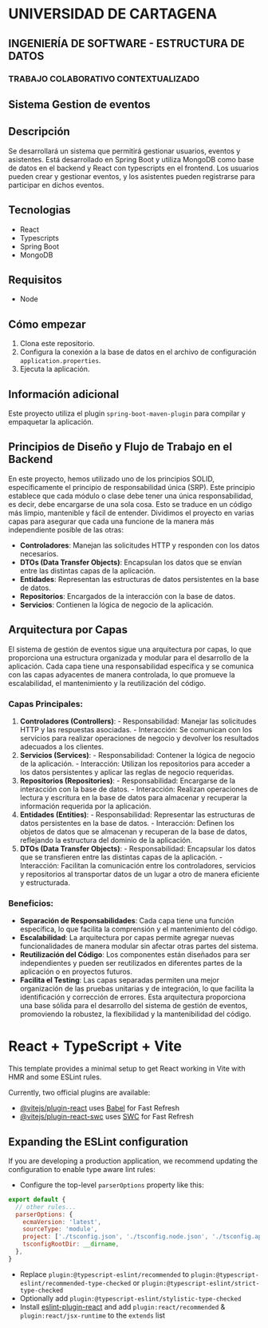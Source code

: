 # UNIVERSIDAD DE CARTAGENA
## INGENIERÍA DE SOFTWARE - ESTRUCTURA DE DATOS 
### TRABAJO COLABORATIVO CONTEXTUALIZADO

## Sistema Gestion de eventos

## Descripción

Se desarrollará un sistema que permitirá gestionar usuarios, eventos y asistentes. Está desarrollado en Spring Boot y utiliza MongoDB como base de datos en el backend y React con typescripts en el frontend. Los usuarios pueden crear y gestionar eventos, y los asistentes pueden registrarse para participar en dichos eventos.

## Tecnologias
- React
- Typescripts
- Spring Boot
- MongoDB

## Requisitos
-   Node

## Cómo empezar
1. Clona este repositorio.
2. Configura la conexión a la base de datos en el archivo de configuración `application.properties`.
3. Ejecuta la aplicación.

## Información adicional

Este proyecto utiliza el plugin `spring-boot-maven-plugin` para compilar y empaquetar la aplicación.

## Principios de Diseño y Flujo de Trabajo en el Backend
En este proyecto, hemos utilizado uno de los principios SOLID, específicamente el principio de responsabilidad única (SRP). Este principio establece que cada módulo o clase debe tener una única responsabilidad, es decir, debe encargarse de una sola cosa. Esto se traduce en un código más limpio, mantenible y fácil de entender. Dividimos el proyecto en varias capas para asegurar que cada una funcione de la manera más independiente posible de las otras: 
- **Controladores**: Manejan las solicitudes HTTP y responden con los datos necesarios. 
-  **DTOs (Data Transfer Objects)**: Encapsulan los datos que se envían entre las distintas capas de la aplicación. 
- **Entidades**: Representan las estructuras de datos persistentes en la base de datos. 
- **Repositorios**: Encargados de la interacción con la base de datos. 
- **Servicios**: Contienen la lógica de negocio de la aplicación.

## Arquitectura por Capas 
El sistema de gestión de eventos sigue una arquitectura por capas, lo que proporciona una estructura organizada y modular para el desarrollo de la aplicación. Cada capa tiene una responsabilidad específica y se comunica con las capas adyacentes de manera controlada, lo que promueve la escalabilidad, el mantenimiento y la reutilización del código. 
### Capas Principales: 
1. **Controladores (Controllers)**: - Responsabilidad: Manejar las solicitudes HTTP y las respuestas asociadas. - Interacción: Se comunican con los servicios para realizar operaciones de negocio y devolver los resultados adecuados a los clientes. 
2. **Servicios (Services)**: - Responsabilidad: Contener la lógica de negocio de la aplicación. - Interacción: Utilizan los repositorios para acceder a los datos persistentes y aplicar las reglas de negocio requeridas. 
3. **Repositorios (Repositories)**: - Responsabilidad: Encargarse de la interacción con la base de datos. - Interacción: Realizan operaciones de lectura y escritura en la base de datos para almacenar y recuperar la información requerida por la aplicación. 
4. **Entidades (Entities)**: - Responsabilidad: Representar las estructuras de datos persistentes en la base de datos. - Interacción: Definen los objetos de datos que se almacenan y recuperan de la base de datos, reflejando la estructura del dominio de la aplicación. 
5. **DTOs (Data Transfer Objects)**: - Responsabilidad: Encapsular los datos que se transfieren entre las distintas capas de la aplicación. - Interacción: Facilitan la comunicación entre los controladores, servicios y repositorios al transportar datos de un lugar a otro de manera eficiente y estructurada. 

### Beneficios: 
- **Separación de Responsabilidades**: Cada capa tiene una función específica, lo que facilita la comprensión y el mantenimiento del código. 
- **Escalabilidad**: La arquitectura por capas permite agregar nuevas funcionalidades de manera modular sin afectar otras partes del sistema. 
- **Reutilización del Código**: Los componentes están diseñados para ser independientes y pueden ser reutilizados en diferentes partes de la aplicación o en proyectos futuros. 
- **Facilita el Testing**: Las capas separadas permiten una mejor organización de las pruebas unitarias y de integración, lo que facilita la identificación y corrección de errores. Esta arquitectura proporciona una base sólida para el desarrollo del sistema de gestión de eventos, promoviendo la robustez, la flexibilidad y la mantenibilidad del código.


# React + TypeScript + Vite

This template provides a minimal setup to get React working in Vite with HMR and some ESLint rules.

Currently, two official plugins are available:

- [@vitejs/plugin-react](https://github.com/vitejs/vite-plugin-react/blob/main/packages/plugin-react/README.md) uses [Babel](https://babeljs.io/) for Fast Refresh
- [@vitejs/plugin-react-swc](https://github.com/vitejs/vite-plugin-react-swc) uses [SWC](https://swc.rs/) for Fast Refresh

## Expanding the ESLint configuration

If you are developing a production application, we recommend updating the configuration to enable type aware lint rules:

- Configure the top-level `parserOptions` property like this:

```js
export default {
  // other rules...
  parserOptions: {
    ecmaVersion: 'latest',
    sourceType: 'module',
    project: ['./tsconfig.json', './tsconfig.node.json', './tsconfig.app.json'],
    tsconfigRootDir: __dirname,
  },
}
```

- Replace `plugin:@typescript-eslint/recommended` to `plugin:@typescript-eslint/recommended-type-checked` or `plugin:@typescript-eslint/strict-type-checked`
- Optionally add `plugin:@typescript-eslint/stylistic-type-checked`
- Install [eslint-plugin-react](https://github.com/jsx-eslint/eslint-plugin-react) and add `plugin:react/recommended` & `plugin:react/jsx-runtime` to the `extends` list
